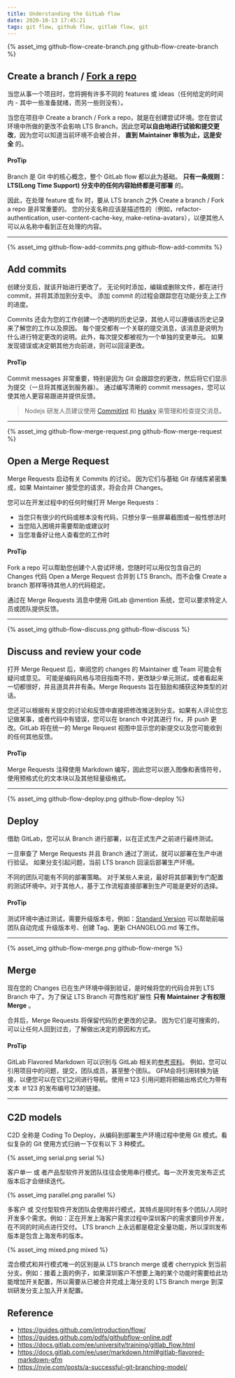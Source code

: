 ```yaml
---
title: Understanding the GitLab flow
date: 2020-10-13 17:45:21
tags: git flow, github flow, gitlab flow, git
---
```


<p>{% asset_img github-flow-create-branch.png github-flow-create-branch %}</p>

## Create a branch / [Fork a repo](https://docs.gitlab.com/ee/user/project/repository/forking_workflow.html#creating-a-fork)


当您从事一个项目时，您将拥有许多不同的 features 或 ideas（任何给定的时间内 - 其中一些准备就绪，而另一些则没有）。

当您在项目中 Create a branch / Fork a repo，就是在创建尝试环境。您在尝试环境中所做的更改不会影响 LTS Branch，因此您**可以自由地进行试验和提交更改**，因为您可以知道当前环境不会被合并， **直到 Maintainer 审核为止，这是安全** 的。

#### ProTip

Branch 是 Git 中的核心概念，整个 GitLab flow 都以此为基础。 **只有一条规则：LTS(Long Time Support) 分支中的任何内容始终都是可部署** 的。

因此，在处理 feature 或 fix 时，要从 LTS branch 之外 Create a branch / Fork a repo 是非常重要的。 您的分支名称应该是描述性的（例如，refactor-authentication, user-content-cache-key, make-retina-avatars），以便其他人可以从名称中看到正在处理的内容。

---

<p>{% asset_img github-flow-add-commits.png github-flow-add-commits %}</p>

## Add commits

创建分支后，就该开始进行更改了。 无论何时添加，编辑或删除文件，都在进行 commit，并将其添加到分支中。 添加 commit 的过程会跟踪您在功能分支上工作的进度。

Commits 还会为您的工作创建一个透明的历史记录，其他人可以遵循该历史记录来了解您的工作以及原因。 每个提交都有一个关联的提交消息，该消息是说明为什么进行特定更改的说明。此外，每次提交都被视为一个单独的变更单元。 如果发现错误或决定朝其他方向前进，则可以回滚更改。

#### ProTip

Commit messages 非常重要，特别是因为 Git 会跟踪您的更改，然后将它们显示为提交（一旦将其推送到服务器）。 通过编写清晰的 commit messages，您可以使其他人更容易跟进并提供反馈。

> Nodejs 研发人员建议使用 [Commitlint](https://commitlint.js.org) 和 [Husky](https://typicode.github.io/husky) 来管理和检查提交消息。

---

<p>{% asset_img github-flow-merge-request.png github-flow-merge-request %}</p>

## Open a Merge Request

Merge Requests 启动有关 Commits 的讨论。 因为它们与基础 Git 存储库紧密集成，如果 Maintainer 接受您的请求，将会合并 Changes。

您可以在开发过程中的任何时候打开 Merge Requests：
- 当您只有很少的代码或根本没有代码，只想分享一些屏幕截图或一般性想法时
- 当您陷入困境并需要帮助或建议时
- 当您准备好让他人查看您的工作时

#### ProTip

Fork a repo 可以帮助您创建个人尝试环境，您随时可以用仅包含自己的 Changes 代码 Open a Merge Request 合并到 LTS Branch。而不会像 Create a branch 那样等待其他人的代码稳定。

通过在 Merge Requests 消息中使用 GitLab @mention 系统，您可以要求特定人员或团队提供反馈。

---

<p>{% asset_img github-flow-discuss.png github-flow-discuss %}</p>

## Discuss and review your code

打开 Merge Request 后，审阅您的 changes 的 Maintainer 或 Team 可能会有疑问或意见。 可能是编码风格与项目指南不符，更改缺少单元测试，或者看起来一切都很好，并且道具井井有条。Merge Requests 旨在鼓励和捕获这种类型的对话。

您还可以根据有关提交的讨论和反馈中直接把修改推送到分支。如果有人评论您忘记做某事，或者代码中有错误，您可以在 branch 中对其进行 fix，并 push 更改。GitLab 将在统一的 Merge Request 视图中显示您的新提交以及您可能收到的任何其他反馈。

#### ProTip

Merge Requests 注释使用 Markdown 编写，因此您可以嵌入图像和表情符号，使用预格式化的文本块以及其他轻量级格式。

---

<p>{% asset_img github-flow-deploy.png github-flow-deploy %}</p>

## Deploy

借助 GitLab，您可以从 Branch 进行部署，以在正式生产之前进行最终测试。

一旦审查了 Merge Requests 并且 Branch 通过了测试，就可以部署在生产中进行验证。 如果分支引起问题，当前 LTS branch 回滚后部署生产环境。

不同的团队可能有不同的部署策略。 对于某些人来说，最好将其部署到专门配置的测试环境中。对于其他人，基于工作流程直接部署到生产可能是更好的选择。

#### ProTip

测试环境中通过测试，需要升级版本号，例如：[Standard Version](https://github.com/conventional-changelog/standard-version) 可以帮助前端团队自动完成 升级版本号、创建 Tag、更新 CHANGELOG.md 等工作。

---

<p>{% asset_img github-flow-merge.png github-flow-merge %}</p>

## Merge

现在您的 Changes 已在生产环境中得到验证，是时候将您的代码合并到 LTS Branch 中了。为了保证 LTS Branch 可靠性和扩展性 **只有 Maintainer 才有权限 Merge** 。

合并后，Merge Requests 将保留代码历史更改的记录。 因为它们是可搜索的，可以让任何人回到过去，了解做出决定的原因和方式。

#### ProTip

GitLab Flavored Markdown 可以识别与 GitLab 相关的[参考资料](https://docs.gitlab.com/ee/user/markdown.html#special-gitlab-references)。 例如，您可以引用项目中的问题，提交，团队成员，甚至整个团队。 GFM会将引用转换为链接，以便您可以在它们之间进行导航。使用＃123 引用问题将把输出格式化为带有文本 ＃123 的发布编号123的链接。

---

## C2D models

C2D 全称是 Coding To Deploy，从编码到部署生产环境过程中使用 Git 模式。看似复杂的 Git 使用方式归纳一下仅有以下 3 种模式。

<p>{% asset_img serial.png serial %}</p>

客户单一 或 者产品型软件开发团队往往会使用串行模式。每一次开发完发布正式版本后才会继续迭代。

<p>{% asset_img parallel.png parallel %}</p>

多客户 或 交付型软件开发团队会使用并行模式，其特点是同时有多个团队/人同时开发多个需求。例如：正在开发上海客户需求过程中深圳客户的需求要同步开发，在不同的时间点进行交付。
LTS branch 上永远都是稳定全量功能，所以深圳发布版本是包含上海发布的版本。

<p>{% asset_img mixed.png mixed %}</p>

混合模式和并行模式唯一的区别是从 LTS branch merge 或者 cherrypick 到当前分支。例如：接着上面的例子，如果深圳客户不想要上海的某个功能时需要给此功能增加开关配置，所以需要从已被合并完成上海分支的 LTS Branch merge 到深圳研发分支上加入开关配置。

## Reference
- https://guides.github.com/introduction/flow/
- https://guides.github.com/pdfs/githubflow-online.pdf
- https://docs.gitlab.com/ee/university/training/gitlab_flow.html
- https://docs.gitlab.com/ee/user/markdown.html#gitlab-flavored-markdown-gfm
- https://nvie.com/posts/a-successful-git-branching-model/
